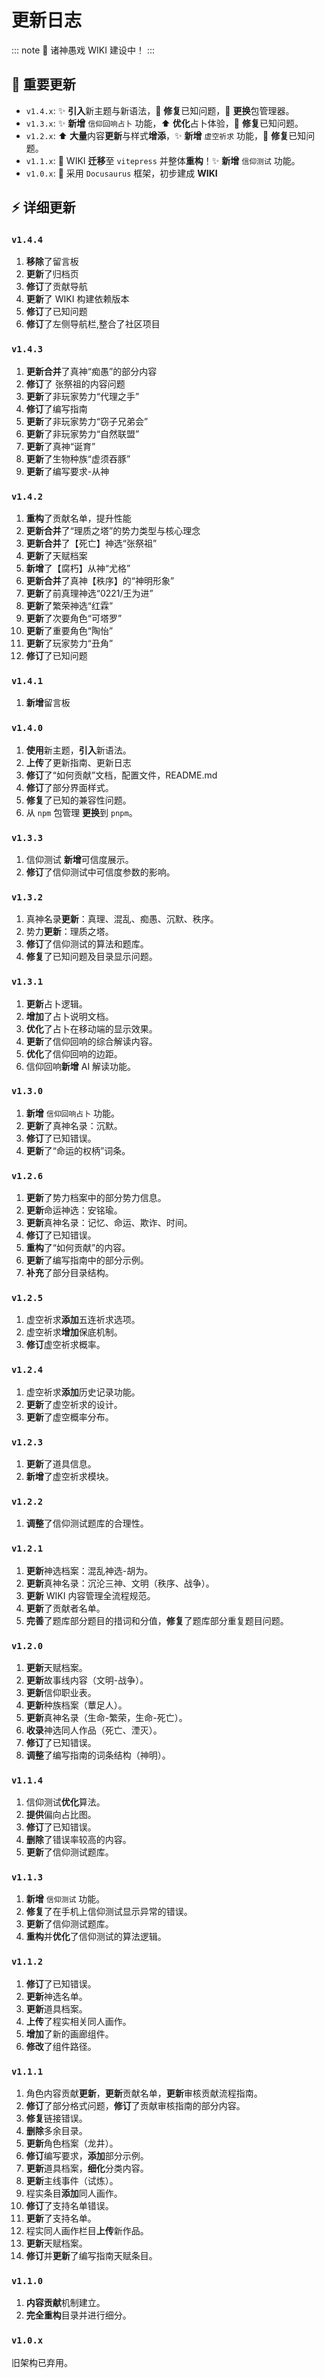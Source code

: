 # 更新日志

::: note
🧐 诸神愚戏 WIKI 建设中！
:::

## 🎉 重要更新

- `v1.4.x`: ✨ **引入**新主题与新语法，🐛 **修复**已知问题，🔄 **更换**包管理器。
- `v1.3.x`: ✨ **新增** `信仰回响占卜` 功能，⬆️ **优化**占卜体验，🐛 **修复**已知问题。
- `v1.2.x`: ⬆️ **大量**内容**更新**与样式**增添**，✨ **新增** `虚空祈求` 功能，🐛 **修复**已知问题。
- `v1.1.x`: 🚀 WIKI **迁移**至 `vitepress` 并整体**重构**！✨ **新增** `信仰测试` 功能。
- `v1.0.x`: 💾 采用 `Docusaurus` 框架，初步建成 **WIKI**

## ⚡ 详细更新

### `v1.4.4`

1. **移除**了留言板
2. **更新**了归档页
3. **修订**了贡献导航
4. **更新**了 WIKI 构建依赖版本
5. **修订**了已知问题
6. **修订**了左侧导航栏,整合了社区项目

### `v1.4.3`

1. **更新合并**了真神“痴愚”的部分内容
2. **修订**了 张祭祖的内容问题
3. **更新**了非玩家势力“代理之手”
4. **修订**了编写指南
5. **更新**了非玩家势力“窃子兄弟会”
6. **更新**了非玩家势力“自然联盟”
7. **更新**了真神“诞育”
8. **更新**了生物种族“虚须吞豚”
9. **更新**了编写要求-从神

### `v1.4.2`

1. **重构**了贡献名单，提升性能
2. **更新合并**了“理质之塔”的势力类型与核心理念
3. **更新合并**了【死亡】神选“张祭祖”
4. **更新**了天赋档案
5. **新增**了【腐朽】从神“尤格”
6. **更新合并**了真神【秩序】的“神明形象”
7. **更新**了前真理神选“0221/王为进”
8. **更新**了繁荣神选“红霖”
9. **更新**了次要角色“可塔罗”
10. **更新**了重要角色“陶怡”
11. **更新**了玩家势力“丑角”
12. **修订**了已知问题

### `v1.4.1`

1. **新增**留言板

### `v1.4.0`

1.  **使用**新主题，**引入**新语法。
2.  **上传**了更新指南、更新日志
3.  **修订**了“如何贡献”文档，配置文件，README.md
4.  **修订**了部分界面样式。
5.  **修复**了已知的兼容性问题。
6.  从 `npm` 包管理 **更换**到 `pnpm`。

### `v1.3.3`

1.  信仰测试 **新增**可信度展示。
2.  **修订**了信仰测试中可信度参数的影响。

### `v1.3.2`

1.  真神名录**更新**：真理、混乱、痴愚、沉默、秩序。
2.  势力**更新**：理质之塔。
3.  **修订**了信仰测试的算法和题库。
4.  **修复**了已知问题及目录显示问题。

### `v1.3.1`

1.  **更新**占卜逻辑。
2.  **增加**了占卜说明文档。
3.  **优化**了占卜在移动端的显示效果。
4.  **更新**了信仰回响的综合解读内容。
5.  **优化**了信仰回响的边距。
6.  信仰回响**新增** AI 解读功能。

### `v1.3.0`

1.  **新增** `信仰回响占卜` 功能。
2.  **更新**了真神名录：沉默。
3.  **修订**了已知错误。
4.  **更新**了“命运的权柄”词条。

### `v1.2.6`

1.  **更新**了势力档案中的部分势力信息。
2.  **更新**命运神选：安铭瑜。
3.  **更新**真神名录：记忆、命运、欺诈、时间。
4.  **修订**了已知错误。
5.  **重构**了“如何贡献”的内容。
6.  **更新**了编写指南中的部分示例。
7.  **补充**了部分目录结构。

### `v1.2.5`

1.  虚空祈求**添加**五连祈求选项。
2.  虚空祈求**增加**保底机制。
3.  **修订**虚空祈求概率。

### `v1.2.4`

1.  虚空祈求**添加**历史记录功能。
2.  **更新**了虚空祈求的设计。
3.  **更新**了虚空概率分布。

### `v1.2.3`

1.  **更新**了道具信息。
2.  **新增**了虚空祈求模块。

### `v1.2.2`

1.  **调整**了信仰测试题库的合理性。

### `v1.2.1`

1.  **更新**神选档案：混乱神选-胡为。
2.  **更新**真神名录：沉沦三神、文明（秩序、战争）。
3.  **更新** WIKI 内容管理全流程规范。
4.  **更新**了贡献者名单。
5.  **完善**了题库部分题目的措词和分值，**修复**了题库部分重复题目问题。

### `v1.2.0`

1.  **更新**天赋档案。
2.  **更新**故事线内容（文明-战争）。
3.  **更新**信仰职业表。
4.  **更新**种族档案（蕈足人）。
5.  **更新**真神名录（生命-繁荣，生命-死亡）。
6.  **收录**神选同人作品（死亡、湮灭）。
7.  **修订**了已知错误。
8.  **调整**了编写指南的词条结构（神明）。

### `v1.1.4`

1.  信仰测试**优化**算法。
2.  **提供**偏向占比图。
3.  **修订**了已知错误。
4.  **删除**了错误率较高的内容。
5.  **更新**了信仰测试题库。

### `v1.1.3`

1.  **新增** `信仰测试` 功能。
2.  **修复**了在手机上信仰测试显示异常的错误。
3.  **更新**了信仰测试题库。
4.  **重构**并**优化**了信仰测试的算法逻辑。

### `v1.1.2`

1.  **修订**了已知错误。
2.  **更新**神选名单。
3.  **更新**道具档案。
4.  **上传**了程实相关同人画作。
5.  **增加**了新的画廊组件。
6.  **修改**了组件路径。

### `v1.1.1`

1.  角色内容贡献**更新**，**更新**贡献名单，**更新**审核贡献流程指南。
2.  **修订**了部分格式问题，**修订**了贡献审核指南的部分内容。
3.  **修复**链接错误。
4.  **删除**多余目录。
5.  **更新**角色档案（龙井）。
6.  **修订**编写要求，**添加**部分示例。
7.  **更新**道具档案，**细化**分类内容。
8.  **更新**主线事件（试炼）。
9.  程实条目**添加**同人画作。
10. **修订**了支持名单错误。
11. **更新**了支持名单。
12. 程实同人画作栏目**上传**新作品。
13. **更新**天赋档案。
14. **修订**并**更新**了编写指南天赋条目。

### `v1.1.0`

1.  **内容贡献**机制建立。
2.  **完全重构**目录并进行细分。

### `v1.0.x`

旧架构已弃用。
